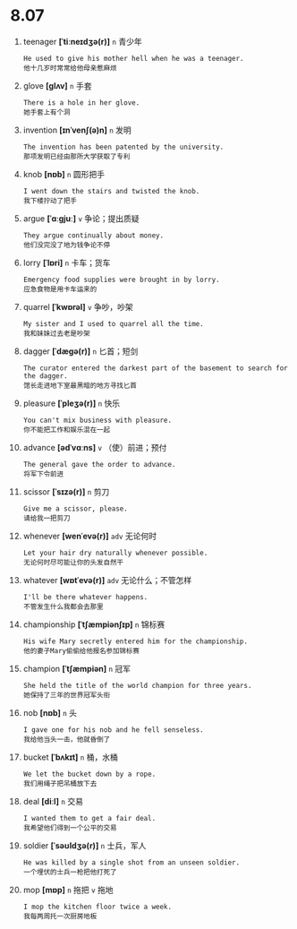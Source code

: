 # 8.07

1. teenager **[ˈtiːneɪdʒə(r)]** `n` 青少年

   ```
   He used to give his mother hell when he was a teenager.
   他十几岁时常常给他母亲惹麻烦
   ```

2. glove **[ɡlʌv]** `n` 手套

   ```
   There is a hole in her glove.
   她手套上有个洞
   ```

3. invention **[ɪnˈvenʃ(ə)n]** `n` 发明

   ```
   The invention has been patented by the university.
   那项发明已经由那所大学获取了专利
   ```

4. knob **[nɒb]** `n` 圆形把手

   ```
   I went down the stairs and twisted the knob.
   我下楼拧动了把手
   ```

5. argue **[ˈɑːɡjuː]** `v` 争论；提出质疑

   ```
   They argue continually about money.
   他们没完没了地为钱争论不停
   ```

6. lorry **[ˈlɒri]** `n` 卡车；货车

   ```
   Emergency food supplies were brought in by lorry.
   应急食物是用卡车运来的
   ```

7. quarrel **[ˈkwɒrəl]** `v` 争吵，吵架

   ```
   My sister and I used to quarrel all the time.
   我和妹妹过去老是吵架
   ```

8. dagger **[ˈdæɡə(r)]** `n` 匕首；短剑

   ```
   The curator entered the darkest part of the basement to search for the dagger.
   馆长走进地下室最黑暗的地方寻找匕首
   ```

9. pleasure **[ˈpleʒə(r)]** `n` 快乐

   ```
   You can't mix business with pleasure.
   你不能把工作和娱乐混在一起
   ```

10. advance **[ədˈvɑːns]** `v` （使）前进；预付

    ```
    The general gave the order to advance.
    将军下令前进
    ```

11. scissor **[ˈsɪzə(r)]** `n` 剪刀

    ```
    Give me a scissor, please.
    请给我一把剪刀
    ```

12. whenever **[wenˈevə(r)]** `adv` 无论何时

    ```
    Let your hair dry naturally whenever possible.
    无论何时尽可能让你的头发自然干
    ```

13. whatever **[wɒtˈevə(r)]** `adv` 无论什么；不管怎样

    ```
    I'll be there whatever happens.
    不管发生什么我都会去那里
    ```

14. championship **[ˈtʃæmpiənʃɪp]** `n` 锦标赛

    ```
    His wife Mary secretly entered him for the championship.
    他的妻子Mary偷偷给他报名参加锦标赛
    ```

15. champion **[ˈtʃæmpiən]** `n` 冠军

    ```
    She held the title of the world champion for three years.
    她保持了三年的世界冠军头衔
    ```

16. nob **[nɒb]** `n` 头

    ```
    I gave one for his nob and he fell senseless.
    我给他当头一击，他就昏倒了
    ```

17. bucket **[ˈbʌkɪt]** `n` 桶，水桶

    ```
    We let the bucket down by a rope.
    我们用绳子把吊桶放下去
    ```

18. deal **[diːl]** `n` 交易

    ```
    I wanted them to get a fair deal.
    我希望他们得到一个公平的交易
    ```

19. soldier **[ˈsəʊldʒə(r)]** `n` 士兵，军人

    ```
    He was killed by a single shot from an unseen soldier.
    一个埋伏的士兵一枪把他打死了
    ```

20. mop **[mɒp]** `n` 拖把 `v` 拖地
    ```
    I mop the kitchen floor twice a week.
    我每两周托一次厨房地板
    ```
